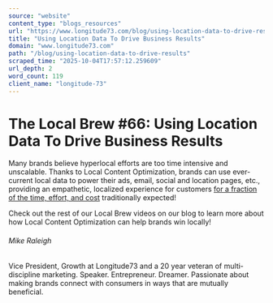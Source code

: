 ```yaml
---
source: "website"
content_type: "blogs_resources"
url: "https://www.longitude73.com/blog/using-location-data-to-drive-results"
title: "Using Location Data To Drive Business Results"
domain: "www.longitude73.com"
path: "/blog/using-location-data-to-drive-results"
scraped_time: "2025-10-04T17:57:12.259609"
url_depth: 2
word_count: 119
client_name: "longitude-73"
---
```


# The Local Brew #66: Using Location Data To Drive Business Results

Many brands believe hyperlocal efforts are too time intensive and unscalable. Thanks to Local Content Optimization, brands can use ever-current local data to power their ads, email, social and location pages, etc., providing an empathetic, localized experience for customers [for a fraction of the time, effort, and cost](/blog/the-local-brew-7-local-content-optimization) traditionally expected!

Check out the rest of our Local Brew videos on our blog to learn more about how Local Content Optimization can help brands win locally!

###### Mike Raleigh

Vice President, Growth at Longitude73 and a 20 year veteran of multi-discipline marketing. Speaker. Entrepreneur. Dreamer. Passionate about making brands connect with consumers in ways that are mutually beneficial.